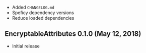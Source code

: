 * Added `CHANGELOG.md`
* Speficy dependency versions
* Reduce loaded dependencies

## EncryptableAttributes 0.1.0 (May 12, 2018)

* Initial release
